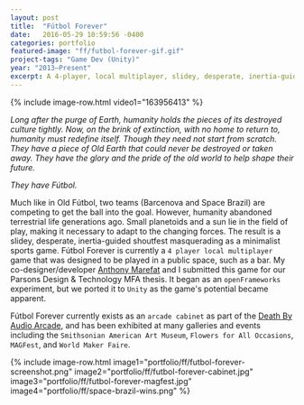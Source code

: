 ```yaml
---
layout: post
title:  "Fútbol Forever"
date:   2016-05-29 10:59:56 -0400
categories: portfolio
featured-image: "ff/futbol-forever-gif.gif"
project-tags: "Game Dev (Unity)"
year: "2013–Present"
excerpt: A 4-player, local multiplayer, slidey, desperate, inertia-guided shoutfest masquerading as a minimalist sports game.
---
```


{% include image-row.html video1="163956413" %}

*Long after the purge of Earth, humanity holds the pieces of its destroyed culture tightly. Now, on the brink of extinction, with no home to return to, humanity must redefine itself. Though they need not start from scratch. They have a piece of Old Earth that could never be destroyed or taken away. They have the glory and the pride of the old world to help shape their future.*

*They have Fútbol.*

Much like in Old Fútbol, two teams (Barcenova and Space Brazil) are competing to get the ball into the goal. However, humanity abandoned terrestrial life generations ago. Small planetoids and a sun lie in the field of play, making it necessary to adapt to the changing forces. The result is a slidey, desperate, inertia-guided shoutfest masquerading as a minimalist sports game. Fútbol Forever is currently a `4 player local multiplayer` game that was designed to be played in a public space, such as a bar. My co-designer/developer [Anthony Marefat](http://www.whomakesgames.me/) and I submitted this game for our Parsons Design & Technology MFA thesis. It began as an `openFrameworks` experiment, but we ported it to `Unity` as the game's potential became apparent.

Fútbol Forever currently exists as an `arcade cabinet` as part of the [Death By Audio Arcade](http://deathbyaudioarcade.com/), and has been exhibited at many galleries and events including the `Smithsonian American Art Museum`, `Flowers for All Occasions`, `MAGFest`, and `World Maker Faire`.

{% include image-row.html image1="portfolio/ff/futbol-forever-screenshot.png" image2="portfolio/ff/futbol-forever-cabinet.jpg" image3="portfolio/ff/futbol-forever-magfest.jpg" image4="portfolio/ff/space-brazil-wins.png" %}
